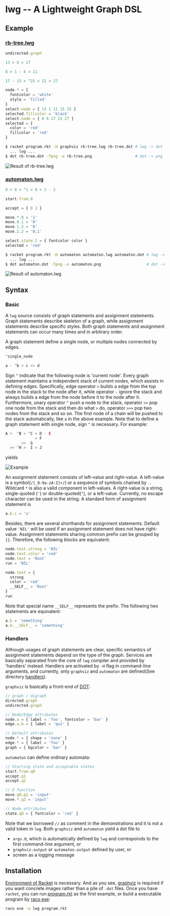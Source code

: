 # lwg -- A Lightweight Graph DSL

## Example

### [rb-tree.lwg](example/rb-tree.lwg)

```javascript
undirected.graph

13 > 8 > 17

8 > 1 - 6 > 11

17 - 15 > ^25 > 22 > 27

node.* = {
  fontcolor = 'white'
  style = 'filled'
}
select.node = { 13 1 11 15 25 }
selected.fillcolor = 'black'
select.node = { 8 6 17 22 27 }
selected = {
  color = 'red'
  fillcolor = 'red'
}
```

```bash
$ racket program.rkt -H graphviz rb-tree.lwg rb-tree.dot # lwg -> dot
  ... log ...
$ dot rb-tree.dot -Tpng -o rb-tree.png                   # dot -> png
```

![Result of rb-tree.lwg](example/out/rb-tree.png)

### [automaton.lwg](example/automaton.lwg)

```javascript
0 > 0 > ^1 > 0 > 2 - 2

start.from.0

accept = { 0 2 }

move.*.0 = '1'
move.0.1 = '0'
move.1.2 = '0'
move.2.2 = '0,1'

select.state.1 = { fontcolor color }
selected = 'red'
```

```bash
$ racket program.rkt -H automaton automaton.lwg automaton.dot # lwg -> dot
  ... log ...
$ dot automaton.dot -Tpng -o automaton.png                    # dot -> png
```

![Result of automaton.lwg](example/out/automaton.png)

## Syntax

### Basic

A `lwg` source consists of graph statements and assignment statements. Graph statements describe skeleton of a graph, while assignment statements describe specific styles. Both graph statements and assignment statements can occur many times and in arbitrary order.

A graph statement define a single node, or multiple nodes connected by edges.

```javascript
^single_node

a - ^b > c >> d
```

Sign `^` indicate that the following node is 'current node'. Every graph statement maintains a independent stack of current nodes, which assists in defining edges. Specifically, edge operator `>` builds a edge from the top node in the stack to the node after it, while operator `-` ignore the stack and always builds a edge from the node before it to the node after it. Furthermore, unary operator `^` push a node to the stack, operator `>>` pop one node from the stack and then do what `>` do, operator `>>>` pop two nodes from the stack and so on. The first node of a chain will be pushed to the stack automatically, like `a` in the above example. Note that to define a graph statement with single node, sign `^` is necessary. For example:

```javascript
A >  ^B > ^C > D - E
             > F
       >>  G
  >> ^H >  I > J
```

yields

![Example](example/out/binary-tree.png)

An assignment statement consists of left-value and right-value. A left-value is a symbol(`/[_0-9a-zA-Z]+/`) or a sequence of symbols chained by `.`. Wildcard `*` is also a valid component in left-values. A right-value is a string, single-quoted (`'`) or double-quoted(`"`), or a left-value. Currently, no escape character can be used in the string. A standard form of assignment statement is

```javascript
a.b.c = 'x'
```

Besides, there are several shorthands for assignment statements. Default value `'NIL'` will be used if an assignment statement does not have right-value. Assignment statements sharing common prefix can be grouped by `{}`. Therefore, the following blocks are equivalent:

```javascript
node.text.strong = 'NIL'
node.text.color = 'red'
node.text = 'Root'
run = 'NIL'

node.text = {
  strong
  color = 'red'
  __SELF__ = 'Root'
}
run
```

Note that special name `__SELF__` represents the prefix. The following two statements are equivalent:

```javascript
a.b = 'something'
a.b.__SELF__ = 'something'
```

### Handlers

Although usages of graph statements are clear, specific semantics of assignment statements depend on the type of the graph. Services are basically separated from the core of `lwg` compiler and provided by 'handlers' instead. Handlers are activated by `-H` flag in command-line arguments, and currently, only `graphviz` and `automaton` are defined(See directory [handlers](/handlers)).

`graphviz` is basically a front-end of [DOT](https://graphviz.org/doc/info/lang.html):

```javascript
// graph / digraph
directed.graph
undirected.graph

// Node/Edge attributes
node.a = { label = 'foo', fontcolor = 'bar' }
edge.a.b = { label = 'quz' }

// Default attributes
node.* = { shape = 'none' }
edge.* = { label = 'foo' }
graph = { bgcolor = 'bar' }
```

`automaton` can define ordinary automata:

```javascript
// Starting state and acceptable states
start.from.q0
accept.q1
accept.q2

// δ function
move.q0.q1 = 'input'
move.*.q2 = 'input'

// Node attributes
state.q0 = { fontcolor = 'red' }
```

Note that we borrowed `//` as comment in the demonstrations and it is not a valid token in `lwg`. Both `graphviz` and `automaton` yield a dot file to

- `argv.0`, which is automatically defined by `lwg` and correspoinds to the first command-line argument, or
- `graphviz.output` or `automaton.output` defined by user, or
- screen as a logging message

## Installation

[Environment of Racket](https://racket-lang.org/) is necessary. And as you see, [graphviz](https://graphviz.org/) is required if you want concrete images rather than a pile of `.dot` files. Once you have `racket`, you can run [program.rkt](./program.rkt) as the first example, or build a executable program by [raco exe](https://docs.racket-lang.org/raco/exe.html):

```bash
raco exe -o lwg program.rkt
```